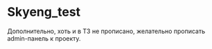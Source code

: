 # Skyeng_test

Дополнительно, хоть и в ТЗ не прописано, желательно прописать admin-панель к проекту.
